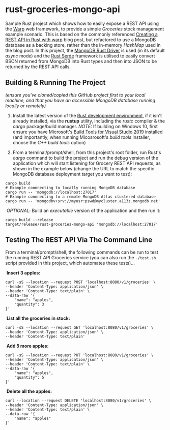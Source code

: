 # rust-groceries-mongo-api

Sample Rust project which shows how to easily expose a REST API using the [Warp](https://docs.rs/warp/) web framework, to provide a simple _Groceries_ stock management example scenario. This is based on the commonly referenced [Creating a REST API in Rust with warp](https://blog.logrocket.com/creating-a-rest-api-in-rust-with-warp/) blog post, but refactored to use a MongoDB database as a backing store, rather than the in-memory _HashMap_ used in the blog post. In this project, the [MongoDB Rust Driver](https://docs.rs/mongodb/) is used (in its default _async_ mode) and the [Rust Serde](https://serde.rs/) framework is utilised to easily convert BSON returned from MongoDB into Rust types and then into JSON to be returned by the REST API calls.

## Building & Running The Project

_(ensure you've cloned/copied this GitHub project first to your local machine, and that you have an accessible MongoDB database running locally or remotely)_

 1. Install the latest version of the [Rust development environment](https://www.rust-lang.org/tools/install), if it isn't already installed, via the __rustup__ utility, including the _rustc_ compiler & the _cargo_ package/build manager. _NOTE:_ If building on Windows 10, first ensure you have Microsoft's [Build Tools for Visual Studio 2019](https://visualstudio.microsoft.com/thank-you-downloading-visual-studio/?sku=BuildTools&rel=16) installed (and importantly, when running Micosrosoft's _build tools_ installer, choose the _C++ build tools_ option)

 2. From a terminal/prompt/shell, from this project's root folder, run Rust's _cargo_ command to build the project and run the debug version of the application which will start listening for Grocery REST API requests, as shown in the example below (change the URL to match the specific MongoDB database deployment target you want to test):
 
```console
cargo build
# Example connnecting to locally running MongoDB database
cargo run -- 'mongodb://localhost:27017'
# Example connnecting to a remote MongoDB Atlas clustered database
cargo run -- 'mongodbv+srv://myusr:pswd@mycluster.a113z.mongodb.net'
```

&nbsp;_OPTIONAL_: Build an _executable_ version of the application and then run it:
```console
cargo build --release
target/release/rust-groceries-mongo-api 'mongodb://localhost:27017'
```

## Testing The REST API Via The Command Line

From a terminal/prompt/shell, the following commands can be run to test the running REST API Groceries service (you can also run the `./test.sh` script provided in this project, which automates these tests)...

&nbsp;__Insert 3 apples:__
```console
curl -sS --location --request POST 'localhost:8080/v1/groceries' \
--header 'Content-Type: application/json' \
--header 'Content-Type: text/plain' \
--data-raw '{
    "name": "apples",
    "quantity": 3
}'
```

&nbsp;__List all the groceries in stock:__
```console
curl -sS --location --request GET 'localhost:8080/v1/groceries' \
--header 'Content-Type: application/json' \
--header 'Content-Type: text/plain'
```

&nbsp;__Add 5 more apples:__
```console
curl -sS --location --request PUT 'localhost:8080/v1/groceries' \
--header 'Content-Type: application/json' \
--header 'Content-Type: text/plain' \
--data-raw '{
    "name": "apples",
    "quantity": 5
}'
```

&nbsp;__Delete all the apples:__
```console
curl --location --request DELETE 'localhost:8080/v1/groceries' \
--header 'Content-Type: application/json' \
--header 'Content-Type: text/plain' \
--data-raw '{
    "name": "apples"
}'
```

